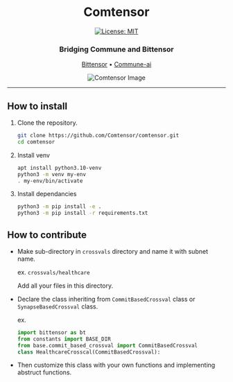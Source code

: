 <div align="center">

# **Comtensor** <!-- omit in toc -->
[![License: MIT](https://img.shields.io/badge/License-MIT-yellow.svg)](https://opensource.org/licenses/MIT) 



### Bridging Commune and Bittensor <!-- omit in toc -->

[Bittensor](https://discord.gg/bittensor) • [Commune-ai](https://www.communeai.org/)

![Comtensor Image](docs/images/comtensor-2.png)


</div>


----------
## How to install

1. Clone the repository.

    ```bash
    git clone https://github.com/Comtensor/comtensor.git
    cd comtensor
    ```

2. Install venv

    ```bash
    apt install python3.10-venv
    python3 -m venv my-env
    . my-env/bin/activate
    ```

3. Install dependancies

    ```bash
    python3 -m pip install -e .
    python3 -m pip install -r requirements.txt
    ```

## How to contribute

- Make sub-directory in `crossvals` directory and name it with subnet name.

    ex. `crossvals/healthcare`

    Add all your files in this directory.
- Declare the class inheriting from `CommitBasedCrossval` class or `SynapseBasedCrossval` class.

    ex. 

    ```python
    import bittensor as bt
    from constants import BASE_DIR
    from base.commit_based_crossval import CommitBasedCrossval
    class HealthcareCrosscal(CommitBasedCrossval):
    ```
- Then customize this class with your own functions and implementing abstruct functions.

